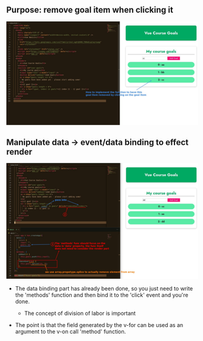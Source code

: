 ## **Purpose: remove goal item when clicking it**

![Alt purpose](pic/01.jpg)

## **Manipulate data -> event/data binding to effect render**

![Alt create 'methods' func and event binding it](pic/02.jpg)

- The data binding part has already been done, so you just need to write the 'methods' function and then bind it to the 'click' event and you're done.

  - The concept of division of labor is important

- The point is that the field generated by the v-for can be used as an argument to the v-on call 'method' function.

